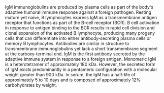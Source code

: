 IgM immunoglobulins are produced by plasma cells as part of the body's adaptive humoral immune response against a foreign pathogen. Resting mature yet naive, B lymphocytes express IgM as a transmembrane antigen receptor that functions as part of the B-cell receptor (BCR). B cell activation in response to antigen binding to the BCR results in rapid cell division and clonal expansion of the activated B lymphocyte, producing many progeny cells that can differentiate into either antibody-secreting plasma cells or memory B lymphocytes. Antibodies are similar in structure to transmembrane immunoglobulins yet lack a short transmembrane segment at the carboxy-terminal end. IgM is the first antibody secreted by the adaptive immune system in response to a foreign antigen. Monomeric IgM is a heterotetramer of approximately 180 kDa. However, the secreted form of IgM exists predominantly in a pentameric configuration with a molecular weight greater than 900 kDa. In serum, the IgM has a half-life of approximately 5 to 10 days and is composed of approximately 12% carbohydrates by weight.